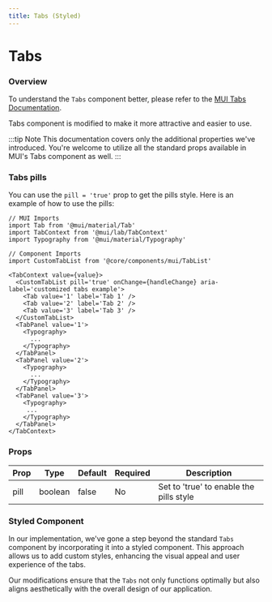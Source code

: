 ```yaml
---
title: Tabs (Styled)
---
```


# Tabs

### Overview

To understand the `Tabs` component better, please refer to the [MUI Tabs Documentation](https://mui.com/material-ui/react-tabs/).

Tabs component is modified to make it more attractive and easier to use.

:::tip Note
This documentation covers only the additional properties we've introduced. You're welcome to utilize all the standard props available in MUI's Tabs component as well.
:::

### Tabs pills

You can use the `pill = 'true'` prop to get the pills style. Here is an example of how to use the pills:

```tsx
// MUI Imports
import Tab from '@mui/material/Tab'
import TabContext from '@mui/lab/TabContext'
import Typography from '@mui/material/Typography'

// Component Imports
import CustomTabList from '@core/components/mui/TabList'

<TabContext value={value}>
  <CustomTabList pill='true' onChange={handleChange} aria-label='customized tabs example'>
    <Tab value='1' label='Tab 1' />
    <Tab value='2' label='Tab 2' />
    <Tab value='3' label='Tab 3' />
  </CustomTabList>
  <TabPanel value='1'>
    <Typography>
      ...
    </Typography>
  </TabPanel>
  <TabPanel value='2'>
    <Typography>
      ...
    </Typography>
  </TabPanel>
  <TabPanel value='3'>
    <Typography>
     ...
    </Typography>
  </TabPanel>
</TabContext>
```

### Props

| Prop | Type | Default | Required | Description |
|------|------|---------|----------|-------------|
| pill | boolean | false | No | Set to 'true' to enable the pills style |

### Styled Component

In our implementation, we've gone a step beyond the standard `Tabs` component by incorporating it into a styled component. This approach allows us to add custom styles, enhancing the visual appeal and user experience of the tabs.

Our modifications ensure that the `Tabs` not only functions optimally but also aligns aesthetically with the overall design of our application.